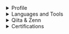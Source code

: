 <details><summary>Profile</summary><div>
  
## Profile
![](https://komarev.com/ghpvc/?username=enumura1&color=blue)

I like front-end development and 3DCG modeling.

<p> 
  <img  alt="github stats"  height="180px" 
    src="https://git-hub-readme-stats-clone-six.vercel.app/api?username=enumura1&count_private=true&theme=react&show_icons=true&hide_border=true" />
</p>
</div></details>


<details><summary>Languages and Tools</summary><div>

## Languages and Tools
[![My Skills](https://skillicons.dev/icons?i=html,css,js,ts,threejs,react,vite,blender)](https://skillicons.dev)

## NOW TRAINING
[![My Skills](https://skillicons.dev/icons?i=react)](https://skillicons.dev)
</div></details>

<details><summary>Qiita & Zenn</summary><div>

## Qiita & Zenn
[![My Qiita posts](https://qiita-badge.apiapi.app/s/enumura1/posts.svg)](http://qiita.com/enumura1)
[![My Qiita contributions](https://qiita-badge.apiapi.app/s/enumura1/contributions.svg)](http://qiita.com/enumura1)

</div>

<div>
  
  [![Likes](https://badgen.org/img/zenn/enumura/likes?style=plastic)](https://zenn.dev/enumura)
  [![Articles](https://badgen.org/img/zenn/enumura/articles?style=flat)](https://zenn.dev/enumura)
  
</div>

</details>

<details><summary>Certifications</summary>
<div>
  
## AWS Certifications
<p>
  <img src="images/aws-certified-solutions-architect-associate.png" alt="AWS Certified Solutions Architect Associate" height="105px">
  <img src="images/aws-certified-solutions-architect-professional.png" alt="AWS Certified Solutions Architect Professional" height="105px">
</p>
</div>

</details>

